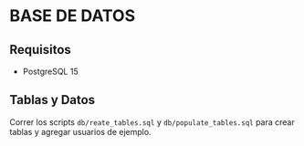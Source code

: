 # BASE DE DATOS
## Requisitos
- PostgreSQL 15

## Tablas y Datos
Correr los scripts `db/reate_tables.sql` y `db/populate_tables.sql` para crear tablas y agregar usuarios de ejemplo.
